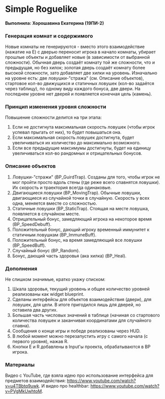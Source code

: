 # Simple Roguelike
#### Выполнила: Хорошавина Екатерина (19ПИ-2)
### Генерация комнат и содержимого
Новые комнаты не генерируются - вместо этого взаимодействие (нажатие на E) с дверью переносит игрока в начало комнаты, убирает прошлые объекты и добавляет новые (в зависимости от выбранной сложности). Обычная дверь создаёт комнату той же сложности, что и предыдущая, но без хилок; золотая дверь создаёт комнату более высокой сложности, зато добавляет две хилки на уровень. Изначально на уровне есть: две ловушки-"стража" (см. Описание объектов), стартовое кол-во движущихся и статичных ловушек (кол-во задаётся через таблицу), по одному виду каждого бонуса, две двери. На последнем уровне нет дверей и появляется конечная цель (камень).
### Принцип изменения уровня сложности
Повышение сложности делится на три этапа:

1. Если не достигнута максимальная скорость ловушек (чтобы игрок успевал прыгать от них), то будет повышаться она.
2. Если максимальная скорость ловушек достигнута, будет увеличиваться их количество до максимально возможного.
3. Если все предыдущие максимумы достигнуты, будет на единицу увеличиваться кол-во рандомных и отрицательных бонусов.
### Описание объектов
1. Ловушки-"стражи" (BP_GuirdTrap). Созданы для того, чтобы игрок не мог пройти просто вдоль стены (где реже всего спавнятся ловушки). Их скорость и траектория всегда одинаковые.
2. Двигающиеся ловушки (BP_MovingTrap). Обычные ловушки, двигающиеся из случайной точки в случайную. Скорость у всех одна, меняется вместе со сложностью.
3. Статичные ловушки (BP_StaticTrap). Стоящая на месте ловушка, появляется в случайном месте.
4. Отрицательный бонус, замедляющий игрока на некоторое время (BP_SpeedDebuff).
5. Положительный бонус, дающий игроку временный иммунитет к статичным ловушкам (BP_ImmuneBuff).
6. Положительный бонус, на время замедляющий все ловушки (BP_SpeedBuff).
7. Случайный бонус (BP_Random).
8. Бонус, дающий часть здоровья (ака хилка) (BP_Heal).

### Дополнения
Не слишком значимые, кратко укажу списком:

1. Шкала здоровья, текущий уровень и общее количество уровней реализованы как widget blueprint.
2. Сделаны интерфейсы для объектов взаимодействия (двери), для ловушек, для цели. В итоге пригодился лишь для дверей, но оставила два других.
3. Большая часть числовых значений в таблице (начиная со стартового количества ловушек и заканчивая координатами для случайного спавна).
4. Сообщения о конце игры и победе реализованы через HUD.
5. В любой момент можно перезапустить игру с самого начала (с первого уровня), нажав R.
6. Кнопки E и R добавлены в Input'ы проекта, обрабатываются в BP игрока.
### Материалы
Видео с YouTube, где взяла идею про использование интерфейса для предметов взаимодействия: https://www.youtube.com/watch?v=u4TBbtq9uwk.
И видео про healthbar: https://www.youtube.com/watch?v=PVgMkUwhtoM.
